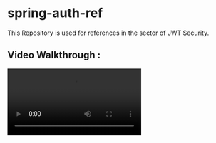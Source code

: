 # spring-auth-ref
This Repository is used for references in the sector of JWT Security.

## Video Walkthrough : 
![Watch the Video Walkthrough](https://github.com/lgsurith/spring-auth-ref/blob/main/results/reference_video.mp4)
